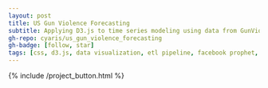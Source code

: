 ```yaml
---
layout: post
title: US Gun Violence Forecasting
subtitle: Applying D3.js to time series modeling using data from GunViolenceArchive.org.
gh-repo: cyaris/us_gun_violence_forecasting
gh-badge: [follow, star]
tags: [css, d3.js, data visualization, etl pipeline, facebook prophet, html, javascript, machine learning, object oriented programming, pandas, python, time series modeling, web development]
---
```


<style>

  .btn-group {
    width: 312.5px;
  }

</style>

{% include /project_button.html %}
